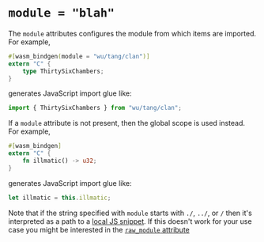 # `module = "blah"`

The `module` attributes configures the module from which items are imported. For
example,

```rust
#[wasm_bindgen(module = "wu/tang/clan")]
extern "C" {
    type ThirtySixChambers;
}
```

generates JavaScript import glue like:

```js
import { ThirtySixChambers } from "wu/tang/clan";
```

If a `module` attribute is not present, then the global scope is used
instead. For example,

```rust
#[wasm_bindgen]
extern "C" {
    fn illmatic() -> u32;
}
```

generates JavaScript import glue like:

```js
let illmatic = this.illmatic;
```

Note that if the string specified with `module` starts with `./`, `../`, or `/`
then it's interpreted as a path to a [local JS snippet](../../js-snippets.html).
If this doesn't work for your use case you might be interested in the
[`raw_module` attribute](raw_module.html)
